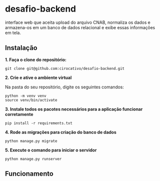 # desafio-backend
interface web que aceita upload do arquivo CNAB, normaliza os dados e armazena-os em um banco de dados relacional e exibe essas informações em tela.

## Instalação

**1. Faça o clone do repositório:**

`git clone git@github.com:cirocativo/desafio-backend.git`

**2. Crie e ative o ambiente virtual**

Na pasta do seu repositório, digite os seguintes comandos:

```
python -m venv venv
source venv/bin/activate
```

**3. Instale todos os pacotes necessários para a aplicação funcionar corretamente**

`pip install -r requirements.txt`

**4. Rode as migrações para criação do banco de dados**

`python manage.py migrate`

**5. Execute o comando para iniciar o servidor**

`python manage.py runserver`


## Funcionamento
